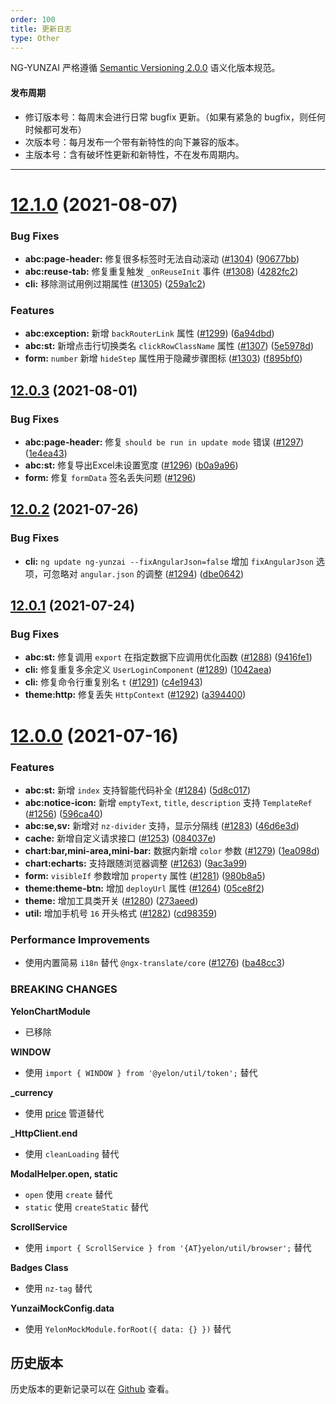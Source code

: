 ```yaml
---
order: 100
title: 更新日志
type: Other
---
```


NG-YUNZAI 严格遵循 [Semantic Versioning 2.0.0](http://semver.org/lang/zh-CN/) 语义化版本规范。

#### 发布周期

* 修订版本号：每周末会进行日常 bugfix 更新。（如果有紧急的 bugfix，则任何时候都可发布）
* 次版本号：每月发布一个带有新特性的向下兼容的版本。
* 主版本号：含有破坏性更新和新特性，不在发布周期内。

---

# [12.1.0](https://github.com/hbyunzai/yelon/compare/12.0.3...12.1.0) (2021-08-07)

### Bug Fixes

* **abc:page-header:** 修复很多标签时无法自动滚动 ([#1304](https://github.com/hbyunzai/yelon/issues/1304)) ([90677bb](https://github.com/hbyunzai/yelon/commit/90677bb3341a8b5286f65e55e3d5183a69f7e4a3))
* **abc:reuse-tab:** 修复重复触发 `_onReuseInit` 事件 ([#1308](https://github.com/hbyunzai/yelon/issues/1308)) ([4282fc2](https://github.com/hbyunzai/yelon/commit/4282fc2ea1556a0b4e0459e9c9385edf7fb0f670))
* **cli:** 移除测试用例过期属性 ([#1305](https://github.com/hbyunzai/yelon/issues/1305)) ([259a1c2](https://github.com/hbyunzai/yelon/commit/259a1c2a90f5473081807b3af2895d68b9375e07))

### Features

* **abc:exception:** 新增 `backRouterLink` 属性 ([#1299](https://github.com/hbyunzai/yelon/issues/1299)) ([6a94dbd](https://github.com/hbyunzai/yelon/commit/6a94dbd6ae80ce5ae4176d28731e373e0c26ee55))
* **abc:st:** 新增点击行切换类名 `clickRowClassName` 属性 ([#1307](https://github.com/hbyunzai/yelon/issues/1307)) ([5e5978d](https://github.com/hbyunzai/yelon/commit/5e5978d1fbd5eaf96f252871cbcc766bad8f2381))
* **form:** `number` 新增 `hideStep` 属性用于隐藏步骤图标 ([#1303](https://github.com/hbyunzai/yelon/issues/1303)) ([f895bf0](https://github.com/hbyunzai/yelon/commit/f895bf0abbfc88dc4154bd57ef65b8321dae6fb9))


## [12.0.3](https://github.com/hbyunzai/yelon/compare/12.0.2...12.0.3) (2021-08-01)

### Bug Fixes

* **abc:page-header:** 修复 `should be run in update mode` 错误 ([#1297](https://github.com/hbyunzai/yelon/issues/1297)) ([1e4ea43](https://github.com/hbyunzai/yelon/commit/1e4ea439adf3eb0f9cb3419a9d6b8b5ea84714d9))
* **abc:st:** 修复导出Excel未设置宽度 ([#1296](https://github.com/hbyunzai/yelon/issues/1296)) ([b0a9a96](https://github.com/hbyunzai/yelon/commit/b0a9a964085f951efe2ff58c8c853e0c178a8bd9))
* **form:** 修复 `formData` 签名丢失问题 ([#1296](https://github.com/hbyunzai/yelon/issues/1300))

## [12.0.2](https://github.com/hbyunzai/yelon/compare/12.0.1...12.0.2) (2021-07-26)

### Bug Fixes

* **cli:** `ng update ng-yunzai --fixAngularJson=false` 增加 `fixAngularJson` 选项，可忽略对 `angular.json` 的调整 ([#1294](https://github.com/hbyunzai/yelon/issues/1294)) ([dbe0642](https://github.com/hbyunzai/yelon/commit/dbe06424c59fa005f86c0f196bb5ad053ac4665f))


## [12.0.1](https://github.com/hbyunzai/yelon/compare/12.0.0...12.0.1) (2021-07-24)

### Bug Fixes

* **abc:st:** 修复调用 `export` 在指定数据下应调用优化函数 ([#1288](https://github.com/hbyunzai/yelon/issues/1288)) ([9416fe1](https://github.com/hbyunzai/yelon/commit/9416fe16360e7e9def0a6b9150bd5e8bbc166386))
* **cli:** 修复重复多余定义 `UserLoginComponent` ([#1289](https://github.com/hbyunzai/yelon/issues/1289)) ([1042aea](https://github.com/hbyunzai/yelon/commit/1042aeae16b6f06022bf6cc0a52727a5458b8bc1))
* **cli:** 修复命令行重复别名 `t` ([#1291](https://github.com/hbyunzai/yelon/issues/1291)) ([c4e1943](https://github.com/hbyunzai/yelon/commit/c4e1943475d46f94683345cc94fc8c5eb83e1267))
* **theme:http:** 修复丢失 `HttpContext` ([#1292](https://github.com/hbyunzai/yelon/issues/1292)) ([a394400](https://github.com/hbyunzai/yelon/commit/a394400c003e1e73c42789aa43baadbc590af080))


# [12.0.0](https://github.com/hbyunzai/yelon/compare/11.10.4...12.0.0) (2021-07-16)

### Features

* **abc:st:** 新增 `index` 支持智能代码补全 ([#1284](https://github.com/hbyunzai/yelon/issues/1284)) ([5d8c017](https://github.com/hbyunzai/yelon/commit/5d8c01788e6f23853d83a67593b87ffee86bd2d4))
* **abc:notice-icon:** 新增 `emptyText`, `title`, `description` 支持 `TemplateRef` ([#1256](https://github.com/hbyunzai/yelon/issues/1256)) ([596ca40](https://github.com/hbyunzai/yelon/commit/596ca40c254e619dc868deced7d4f105fac2d797))
* **abc:se,sv:** 新增对 `nz-divider` 支持，显示分隔线 ([#1283](https://github.com/hbyunzai/yelon/issues/1283)) ([46d6e3d](https://github.com/hbyunzai/yelon/commit/46d6e3d60a8903c4a71fc64efc5e8b2d596c3742))
* **cache:** 新增自定义请求接口 ([#1253](https://github.com/hbyunzai/yelon/issues/1253)) ([084037e](https://github.com/hbyunzai/yelon/commit/084037e73c094636eb510565863e403259f264d1))
* **chart:bar,mini-area,mini-bar:** 数据内新增 `color` 参数 ([#1279](https://github.com/hbyunzai/yelon/issues/1279)) ([1ea098d](https://github.com/hbyunzai/yelon/commit/1ea098daaeca6eedfb07f5f342052b1c3e3ffb6a))
* **chart:echarts:** 支持跟随浏览器调整 ([#1263](https://github.com/hbyunzai/yelon/issues/1263)) ([9ac3a99](https://github.com/hbyunzai/yelon/commit/9ac3a99c85f773e63232b2723201b8888fbe5cf0))
* **form:** `visibleIf` 参数增加 `property` 属性 ([#1281](https://github.com/hbyunzai/yelon/issues/1281)) ([980b8a5](https://github.com/hbyunzai/yelon/commit/980b8a528bbf59f474984994f6a7271a89cf70b6))
* **theme:theme-btn:** 增加 `deployUrl` 属性 ([#1264](https://github.com/hbyunzai/yelon/issues/1264)) ([05ce8f2](https://github.com/hbyunzai/yelon/commit/05ce8f20f7c4b62d75c23e3b1013c8e9951034ff))
* **theme:** 增加工具类开关 ([#1280](https://github.com/hbyunzai/yelon/issues/1280)) ([273aeed](https://github.com/hbyunzai/yelon/commit/273aeedeb748f97163cd0282288a9947dc93d605))
* **util:** 增加手机号 `16` 开头格式 ([#1282](https://github.com/hbyunzai/yelon/issues/1282)) ([cd98359](https://github.com/hbyunzai/yelon/commit/cd983593e05fbdcdb83cb155d6b5f7fbba435702))

### Performance Improvements

* 使用内置简易 `i18n` 替代 `@ngx-translate/core` ([#1276](https://github.com/hbyunzai/yelon/issues/1276)) ([ba48cc3](https://github.com/hbyunzai/yelon/commit/ba48cc3f574837064940f720323351172dd4e3df))

### BREAKING CHANGES

**YelonChartModule**
- 已移除

**WINDOW**
- 使用 `import { WINDOW } from '@yelon/util/token';` 替代

**_currency**
- 使用 [price](https://ng-yunzai.com/util/pipes-currency/en?#price) 管道替代

**_HttpClient.end**
- 使用 `cleanLoading` 替代

**ModalHelper.open, static**
- `open` 使用 `create` 替代
- `static` 使用 `createStatic` 替代

**ScrollService**
- 使用 `import { ScrollService } from '{AT}yelon/util/browser';` 替代

**Badges Class**
- 使用 `nz-tag` 替代

**YunzaiMockConfig.data**
- 使用 `YelonMockModule.forRoot({ data: {} })` 替代

## 历史版本

历史版本的更新记录可以在 [Github](https://github.com/hbyunzai/ng-yunzai/releases) 查看。
